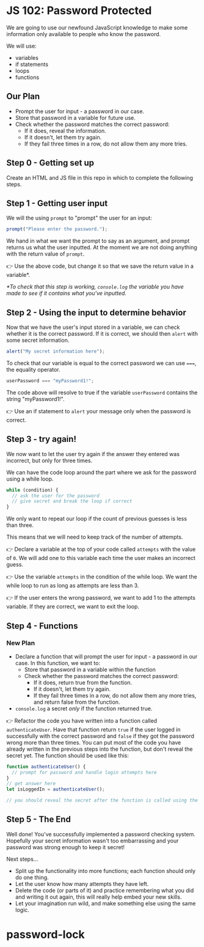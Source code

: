 # JS 102: Password Protected

We are going to use our newfound JavaScript knowledge to make some information only available to people who know the password.

We will use:

- variables
- if statements
- loops
- functions

## Our Plan

- Prompt the user for input - a password in our case.
- Store that password in a variable for future use.
- Check whether the password matches the correct password:
  - If it does, reveal the information.
  - If it doesn't, let them try again.
  - If they fail three times in a row, do not allow them any more tries.

## Step 0 - Getting set up

Create an HTML and JS file in this repo in which to complete the following steps.

## Step 1 - Getting user input

We will the using `prompt` to "prompt" the user for an input:

```js
prompt("Please enter the password.");
```

We hand in what we want the prompt to say as an argument, and prompt returns us what the user inputted. At the moment we are not doing anything with the return value of `prompt`.

👉 Use the above code, but change it so that we save the return value in a variable\*.

_\*To check that this step is working, `console.log` the variable you have made to see if it contains what you've inputted._

## Step 2 - Using the input to determine behavior

Now that we have the user's input stored in a variable, we can check whether it is the correct password. If it is correct, we should then `alert` with some secret information.

```js
alert("My secret information here");
```

To check that our variable is equal to the correct password we can use `===`, the equality operator.

```js
userPassword === "myPassword1!";
```

The code above will resolve to true if the variable `userPassword` contains the string "myPassword1!".

👉 Use an if statement to `alert` your message only when the password is correct.

## Step 3 - try again!

We now want to let the user try again if the answer they entered was incorrect, but only for three times.

We can have the code loop around the part where we ask for the password using a while loop.

```js
while (condition) {
  // ask the user for the password
  // give secret and break the loop if correct
}
```

We only want to repeat our loop if the count of previous guesses is less than three.

This means that we will need to keep track of the number of attempts.

👉 Declare a variable at the top of your code called `attempts` with the value of `0`. We will add one to this variable each time the user makes an incorrect guess.

👉 Use the variable `attempts` in the condition of the while loop. We want the while loop to run as long as attempts are less than 3.

👉 If the user enters the wrong password, we want to add 1 to the attempts variable. If they are correct, we want to exit the loop.

## Step 4 - Functions

### New Plan

- Declare a function that will prompt the user for input - a password in our case. In this function, we want to:
  - Store that password in a variable within the function
  - Check whether the password matches the correct password:
    - If it does, return true from the function.
    - If it doesn't, let them try again.
    - If they fail three times in a row, do not allow them any more tries, and return false from the function.
- `console.log` a secret _only_ if the function returned true.

👉 Refactor the code you have written into a function called `authenticateUser`. Have that function return `true` if the user logged in successfully with the correct password and `false` if they got the password wrong more than three times. You can put most of the code you have already written in the previous steps into the function, but don't reveal the secret yet. The function should be used like this:

```js
function authenticateUser() {
  // prompt for password and handle login attempts here
}
// get answer here
let isLoggedIn = authenticateUser();

// you should reveal the secret after the function is called using the boolean isLoggedIn
```

## Step 5 - The End

Well done! You've successfully implemented a password checking system. Hopefully your secret information wasn't too embarrassing and your password was strong enough to keep it secret!

Next steps...

- Split up the functionality into more functions; each function should only do one thing.
- Let the user know how many attempts they have left.
- Delete the code (or parts of it) and practice remembering what you did and writing it out again, this will really help embed your new skills.
- Let your imagination run wild, and make something else using the same logic.
# password-lock
